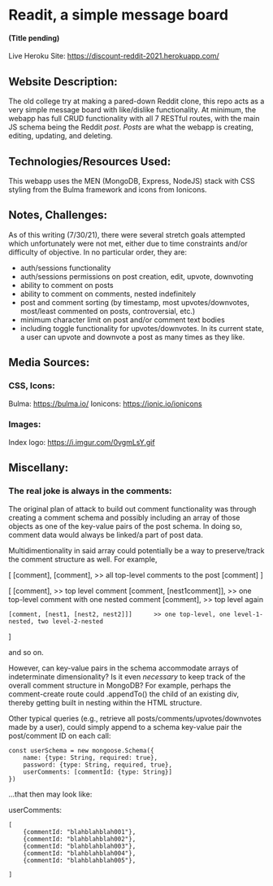 # Readit, a simple message board
#### (Title pending)

Live Heroku Site: <https://discount-reddit-2021.herokuapp.com/>

## Website Description:

The old college try at making a pared-down Reddit clone, this repo acts as a very simple message board with like/dislike functionality. At minimum, the webapp has full CRUD functionality with all 7 RESTful routes, with the main JS schema being the Reddit *post*. *Posts* are what the webapp is creating, editing, updating, and deleting.

## Technologies/Resources Used:

This webapp uses the MEN (MongoDB, Express, NodeJS) stack with CSS styling from the Bulma framework and icons from Ionicons.

## Notes, Challenges:

As of this writing (7/30/21), there were several stretch goals attempted which unfortunately were not met, either due to time constraints and/or difficulty of objective. In no particular order, they are:

- auth/sessions functionality
- auth/sessions permissions on post creation, edit, upvote, downvoting
- ability to comment on posts
- ability to comment on comments, nested indefinitely
- post and comment sorting (by timestamp, most upvotes/downvotes, most/least commented on posts, controversial, etc.)
- minimum character limit on post and/or comment text bodies
- including toggle functionality for upvotes/downvotes. In its current state, a user can upvote and downvote a post as many times as they like.


## Media Sources:

### CSS, Icons:

Bulma: <https://bulma.io/>
Ionicons: <https://ionic.io/ionicons>


### Images:

Index logo: <https://i.imgur.com/0vgmLsY.gif>


## Miscellany:

### The real joke is always in the comments:

The original plan of attack to build out comment functionality was through creating a comment schema and possibly including an array of those objects as one of the key-value pairs of the post schema. In doing so, comment data would always be linked/a part of post data.

Multidimentionality in said array could potentially be a way to preserve/track the comment structure as well. For example,

[
    [comment],
    [comment],      >> all top-level comments to the post
    [comment]
]

[
    [comment],                              >> top level comment
    [comment, [nest1comment]],              >> one top-level comment with one nested comment
    [comment],                              >> top level again

    [comment, [nest1, [nest2, nest2]]]      >> one top-level, one level-1-nested, two level-2-nested

]

and so on.

However, can key-value pairs in the schema accommodate arrays of indeterminate dimensionality? Is it even *necessary* to keep track of the overall comment structure in MongoDB? For example, perhaps the comment-create route could .appendTo() the child of an existing div, thereby getting built in nesting within the HTML structure.

Other typical queries (e.g., retrieve all posts/comments/upvotes/downvotes made by a user), could simply append to a schema key-value pair the post/comment ID on each call:

```
const userSchema = new mongoose.Schema({
    name: {type: String, required: true},
    password: {type: String, required, true},
    userComments: [commentId: {type: String}]
})
```

...that then may look like:

userComments:
```
[
    {commentId: "blahblahblah001"},
    {commentId: "blahblahblah002"},
    {commentId: "blahblahblah003"},
    {commentId: "blahblahblah004"},
    {commentId: "blahblahblah005"},

]
```
